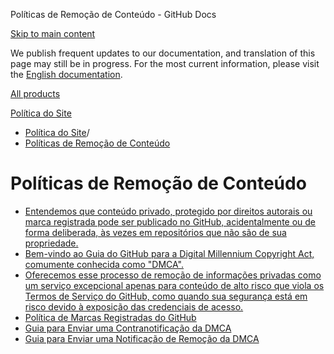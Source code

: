 Políticas de Remoção de Conteúdo - GitHub Docs

[Skip to main content](#main-content)

We publish frequent updates to our documentation, and translation of this page may still be in progress. For the most current information, please visit the [English documentation](/en).

[All products](/pt)

[Política do Site](/pt/site-policy)

* [Política do Site](/pt/site-policy)/
* [Políticas de Remoção de Conteúdo](/pt/site-policy/content-removal-policies)

Políticas de Remoção de Conteúdo
==========

* [Entendemos que conteúdo privado, protegido por direitos autorais ou marca registrada pode ser publicado no GitHub, acidentalmente ou de forma deliberada, às vezes em repositórios que não são de sua propriedade.](/pt/site-policy/content-removal-policies/submitting-content-removal-requests)
* [Bem-vindo ao Guia do GitHub para a Digital Millennium Copyright Act, comumente conhecida como "DMCA".](/pt/site-policy/content-removal-policies/dmca-takedown-policy)
* [Oferecemos esse processo de remoção de informações privadas como um serviço excepcional apenas para conteúdo de alto risco que viola os Termos de Serviço do GitHub, como quando sua segurança está em risco devido à exposição das credenciais de acesso.](/pt/site-policy/content-removal-policies/github-private-information-removal-policy)
* [Política de Marcas Registradas do GitHub](/pt/site-policy/content-removal-policies/github-trademark-policy)
* [Guia para Enviar uma Contranotificação da DMCA](/pt/site-policy/content-removal-policies/guide-to-submitting-a-dmca-counter-notice)
* [Guia para Enviar uma Notificação de Remoção da DMCA](/pt/site-policy/content-removal-policies/guide-to-submitting-a-dmca-takedown-notice)
